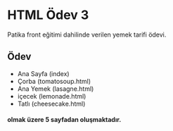 # HTML Ödev 3
Patika front eğitimi dahilinde verilen yemek tarifi ödevi.
## Ödev
* Ana Sayfa (index)
* Çorba (tomatosoup.html)
* Ana Yemek (lasagne.html)
* içecek (lemonade.html)
* Tatlı (cheesecake.html)
 #### olmak üzere 5 sayfadan oluşmaktadır.